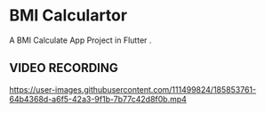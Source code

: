 # BMI Calculartor

A BMI Calculate App Project in Flutter .
## VIDEO RECORDING
https://user-images.githubusercontent.com/111499824/185853761-64b4368d-a6f5-42a3-9f1b-7b77c42d8f0b.mp4

